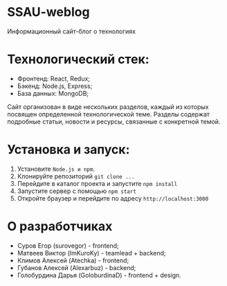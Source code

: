 # SSAU-weblog
Информационный сайт-блог о технологиях

# Технологический стек:

- Фронтенд: React, Redux;
- Бэкенд: Node.js, Express;
- База данных: MongoDB;

Сайт организован в виде нескольких разделов, каждый из которых посвящен определенной технологической теме. Разделы содержат подробные статьи, новости и ресурсы, связанные с конкретной темой.

# Установка и запуск:

1. Установите `Node.js и npm`.
2. Клонируйте репозиторий `git clone ...`
3. Перейдите в каталог проекта и запустите `npm install`
4. Запустите сервер с помощью `npm start`
5. Откройте браузер и перейдите по адресу `http://localhost:3000`

# О разработчиках
- Суров Егор (surovegor) - frontend;
- Матвеев Виктор (ImKuroKy) - teamlead + backend;
- Климов Алексей (Atechka) - frontend;
- Губанов Алексей (Alexarbuz) - backend;
- Голобурдина Дарья (GoloburdinaD) - frontend + design.
